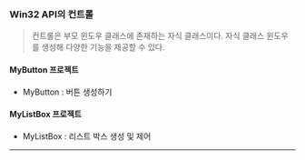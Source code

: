 ### Win32 API의 컨트롤
> 컨트롤은 부모 윈도우 클래스에 존재하는 자식 클래스이다.
> 자식 클래스 윈도우를 생성해 다양한 기능을 제공할 수 있다.
   #### MyButton 프로젝트
   * MyButton : 버튼 생성하기   

   #### MyListBox 프로젝트
   * MyListBox : 리스트 박스 생성 및 제어

<hr/>